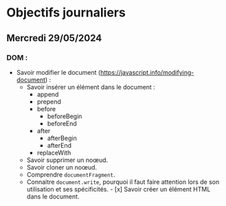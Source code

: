# Objectifs journaliers

## Mercredi 29/05/2024

### DOM :

- Savoir modifier le document (https://javascript.info/modifying-document) :
  - Savoir insérer un élément dans le document :
    - append
    - prepend
    - before
      - beforeBegin
      - beforeEnd
    - after
      - afterBegin
      - afterEnd
    - replaceWith
  - Savoir supprimer un noœud.
  - Savoir cloner un noœud.
  - Comprendre `documentFragment`.
  - Connaitre `document.write`, pourquoi il faut faire attention lors de son utilisation et ses spécificités.  - [x] Savoir créer un élément HTML dans le document.
